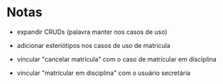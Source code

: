 # Notas

- expandir CRUDs (palavra manter nos casos de uso)

- adicionar esteriótipos nos casos de uso de matricula

- vincular "cancelar matrícula" com o caso de matrícular em disciplina

- vincular "matrícular em disciplina" com o usuário secretária

